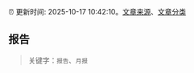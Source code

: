 :alarm_clock: 更新时间: 2025-10-17 10:42:10。[文章来源](/README.md)、[文章分类](/TAGS.md)

## 报告


> 关键字：`报告`、`月报`



